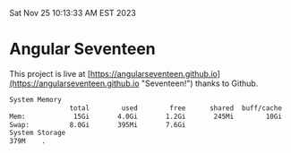 Sat Nov 25 10:13:33 AM EST 2023

# Angular Seventeen


This project is live at [https://angularseventeen.github.io](https://angularseventeen.github.io "Seventeen!") thanks to Github.

```bash
System Memory
               total        used        free      shared  buff/cache   available
Mem:            15Gi       4.0Gi       1.2Gi       245Mi        10Gi        11Gi
Swap:          8.0Gi       395Mi       7.6Gi
System Storage
379M	.
```
```bash
